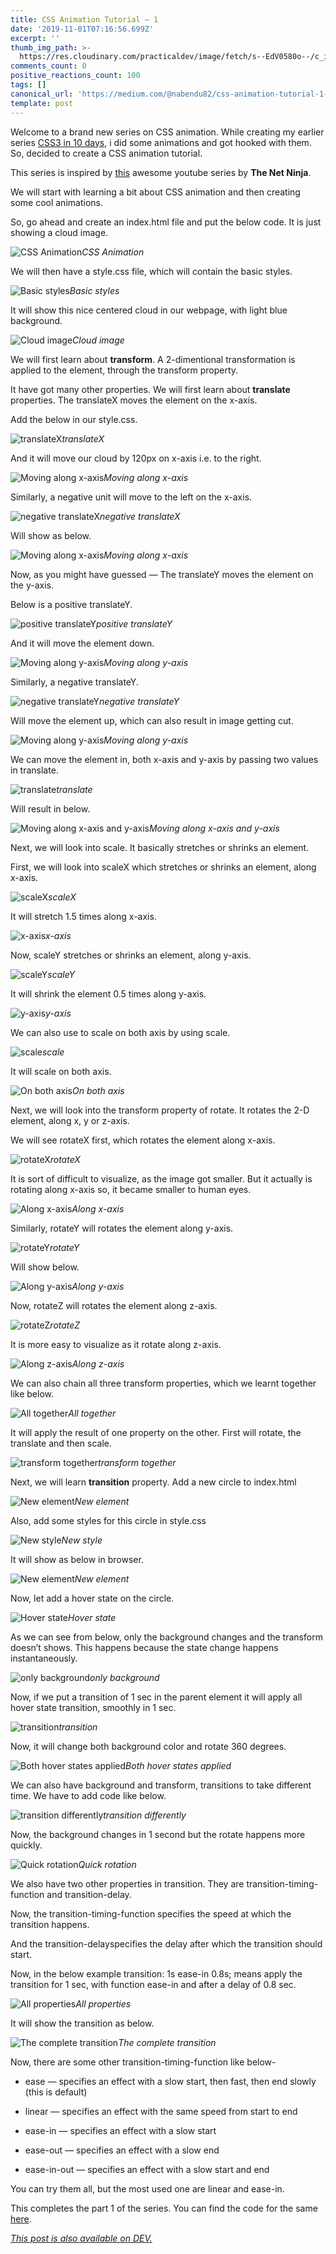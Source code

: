 ```yaml
---
title: CSS Animation Tutorial — 1
date: '2019-11-01T07:16:56.699Z'
excerpt: ''
thumb_img_path: >-
  https://res.cloudinary.com/practicaldev/image/fetch/s--EdV0580o--/c_imagga_scale,f_auto,fl_progressive,h_420,q_auto,w_1000/https://res.cloudinary.com/practicaldev/image/fetch/s--CfZa7Gh9--/c_imagga_scale%2Cf_auto%2Cfl_progressive%2Ch_420%2Cq_auto%2Cw_1000/https://thepracticaldev.s3.amazonaws.com/i/5cdg7368oory5hxg17zj.jpeg
comments_count: 0
positive_reactions_count: 100
tags: []
canonical_url: 'https://medium.com/@nabendu82/css-animation-tutorial-1-642d0b7cc70d'
template: post
---
```

Welcome to a brand new series on CSS animation. While creating my earlier series [CSS3 in 10 days](https://dev.to/nabendu82/css3-in-10-days-day-1-23da), i did some animations and got hooked with them. So, decided to create a CSS animation tutorial.

This series is inspired by [this](https://www.youtube.com/watch?v=jgw82b5Y2MU&list=PL4cUxeGkcC9iGYgmEd2dm3zAKzyCGDtM5) awesome youtube series by **The Net Ninja**.

We will start with learning a bit about CSS animation and then creating some cool animations.

So, go ahead and create an index.html file and put the below code. It is just showing a cloud image.

![CSS Animation](https://cdn-images-1.medium.com/max/2880/1*zKg153cxI332S2YS4FDenw.png)*CSS Animation*

We will then have a style.css file, which will contain the basic styles.

![Basic styles](https://cdn-images-1.medium.com/max/2880/1*cjBz1Qkn8_5_a3UH9TwF-Q.png)*Basic styles*

It will show this nice centered cloud in our webpage, with light blue background.

![Cloud image](https://cdn-images-1.medium.com/max/2880/1*guJNyB6ERn1RiI996Tqhig.png)*Cloud image*

We will first learn about **transform**. A 2-dimentional transformation is applied to the element, through the transform property.

It have got many other properties. We will first learn about **translate** properties. The translateX moves the element on the x-axis.

Add the below in our style.css.

![translateX](https://cdn-images-1.medium.com/max/2792/1*J6oWCYx-N49p4BgmJaRYdQ.png)*translateX*

And it will move our cloud by 120px on x-axis i.e. to the right.

![Moving along x-axis](https://cdn-images-1.medium.com/max/2880/1*RErZC7Sg1xVSX0tg3un6GQ.png)*Moving along x-axis*

Similarly, a negative unit will move to the left on the x-axis.

![negative translateX](https://cdn-images-1.medium.com/max/2782/1*P-oTURvABlzp1cvFE4cn7A.png)*negative translateX*

Will show as below.

![Moving along x-axis](https://cdn-images-1.medium.com/max/2880/1*d16NMaXAtEpYH8L7kbyh-g.png)*Moving along x-axis*

Now, as you might have guessed — The translateY moves the element on the y-axis.

Below is a positive translateY.

![positive translateY](https://cdn-images-1.medium.com/max/2784/1*r4cVPvjqStUP_bDN67OuAA.png)*positive translateY*

And it will move the element down.

![Moving along y-axis](https://cdn-images-1.medium.com/max/2880/1*l5dQrnPvwxemYvUfT6Fw0w.png)*Moving along y-axis*

Similarly, a negative translateY.

![negative translateY](https://cdn-images-1.medium.com/max/2782/1*zFEPYQVhMyxnyNT9P9BtMw.png)*negative translateY*

Will move the element up, which can also result in image getting cut.

![Moving along y-axis](https://cdn-images-1.medium.com/max/2880/1*fFnvW8bV05SnIH_g7qbLNw.png)*Moving along y-axis*

We can move the element in, both x-axis and y-axis by passing two values in translate.

![translate](https://cdn-images-1.medium.com/max/2786/1*9MSMzynMyx7_-qk3JcBD3Q.png)*translate*

Will result in below.

![Moving along x-axis and y-axis](https://cdn-images-1.medium.com/max/2880/1*xNVp7uoH64vUOXaUxbAtHA.png)*Moving along x-axis and y-axis*

Next, we will look into scale. It basically stretches or shrinks an element.

First, we will look into scaleX which stretches or shrinks an element, along x-axis.

![scaleX](https://cdn-images-1.medium.com/max/2784/1*QHXZ35TXJQ8Z3uOCySmX0Q.png)*scaleX*

It will stretch 1.5 times along x-axis.

![x-axis](https://cdn-images-1.medium.com/max/2880/1*c6eLosFylYDGzSL5aS3xzQ.png)*x-axis*

Now, scaleY stretches or shrinks an element, along y-axis.

![scaleY](https://cdn-images-1.medium.com/max/2784/1*YieygWggJDjNnpoOkm-UWA.png)*scaleY*

It will shrink the element 0.5 times along y-axis.

![y-axis](https://cdn-images-1.medium.com/max/2880/1*OWYFvSYvpEEANMxiKyBLnA.png)*y-axis*

We can also use to scale on both axis by using scale.

![scale](https://cdn-images-1.medium.com/max/2784/1*iNMSyCjZem7i384V0i7a5A.png)*scale*

It will scale on both axis.

![On both axis](https://cdn-images-1.medium.com/max/2880/1*Gv2z9I22lbJ-Bz6_jVGaNQ.png)*On both axis*

Next, we will look into the transform property of rotate. It rotates the 2-D element, along x, y or z-axis.

We will see rotateX first, which rotates the element along x-axis.

![rotateX](https://cdn-images-1.medium.com/max/2794/1*ZnokA-grvu44DZXUQHVSzw.png)*rotateX*

It is sort of difficult to visualize, as the image got smaller. But it actually is rotating along x-axis so, it became smaller to human eyes.

![Along x-axis](https://cdn-images-1.medium.com/max/2880/1*y1zseasEK3xpIF4ZJ1utkQ.png)*Along x-axis*

Similarly, rotateY will rotates the element along y-axis.

![rotateY](https://cdn-images-1.medium.com/max/2782/1*C1nWDdM785m76hgcDea5rQ.png)*rotateY*

Will show below.

![Along y-axis](https://cdn-images-1.medium.com/max/2880/1*K4WF55-UHJPXdMspUV6sIA.png)*Along y-axis*

Now, rotateZ will rotates the element along z-axis.

![rotateZ](https://cdn-images-1.medium.com/max/2784/1*MXq5vhSPcdK0t5L8ir8Fkg.png)*rotateZ*

It is more easy to visualize as it rotate along z-axis.

![Along z-axis](https://cdn-images-1.medium.com/max/2880/1*rQNtlNSxwnZ1F98p-h0s9g.png)*Along z-axis*

We can also chain all three transform properties, which we learnt together like below.

![All together](https://cdn-images-1.medium.com/max/2788/1*kDElNHWt7VLKIS5fTUJH7A.png)*All together*

It will apply the result of one property on the other. First will rotate, the translate and then scale.

![transform together](https://cdn-images-1.medium.com/max/2880/1*n3AP1Z8mwyYyT-E6IQr1PQ.png)*transform together*

Next, we will learn **transition** property. Add a new circle to index.html

![New element](https://cdn-images-1.medium.com/max/2880/1*q6p8YV2ScEjmggHIEDe5eg.png)*New element*

Also, add some styles for this circle in style.css

![New style](https://cdn-images-1.medium.com/max/2880/1*7Ss7F5WfMZQrgkqYr7y3wg.png)*New style*

It will show as below in browser.

![New element](https://cdn-images-1.medium.com/max/2880/1*RVlHagLrgKYikn7fQLxFXQ.png)*New element*

Now, let add a hover state on the circle.

![Hover state](https://cdn-images-1.medium.com/max/2796/1*t2ODW55K5WGqQYWp7vr-QQ.png)*Hover state*

As we can see from below, only the background changes and the transform doesn’t shows. This happens because the state change happens instantaneously.

![only background](https://cdn-images-1.medium.com/max/2000/1*80umw5pWLQwznVk-464Jiw.gif)*only background*

Now, if we put a transition of 1 sec in the parent element it will apply all hover state transition, smoothly in 1 sec.

![transition](https://cdn-images-1.medium.com/max/2784/1*HvLvIMTGCQKpuvajOJG6TQ.png)*transition*

Now, it will change both background color and rotate 360 degrees.

![Both hover states applied](https://cdn-images-1.medium.com/max/2000/1*rDDu0jsy1ABqUD48f4YCbw.gif)*Both hover states applied*

We can also have background and transform, transitions to take different time. We have to add code like below.

![transition differently](https://cdn-images-1.medium.com/max/2788/1*1AYkpR3pLVESVOCCH8DVKw.png)*transition differently*

Now, the background changes in 1 second but the rotate happens more quickly.

![Quick rotation](https://cdn-images-1.medium.com/max/2000/1*tpzJ6j2SG7wPWOSvsoBtXQ.gif)*Quick rotation*

We also have two other properties in transition. They are transition-timing-function and transition-delay.

Now, the transition-timing-function specifies the speed at which the transition happens.

And the transition-delayspecifies the delay after which the transition should start.

Now, in the below example transition: 1s ease-in 0.8s; means apply the transition for 1 sec, with function ease-in and after a delay of 0.8 sec.

![All properties](https://cdn-images-1.medium.com/max/2788/1*AXyQcDcnxWVY0CeUNPFsIQ.png)*All properties*

It will show the transition as below.

![The complete transition](https://res.cloudinary.com/dxkxvfo2o/image/upload/v1572592829/38_ivsd3i.gif)*The complete transition*

Now, there are some other transition-timing-function like below-

* ease — specifies an effect with a slow start, then fast, then end slowly (this is default)

* linear — specifies an effect with the same speed from start to end

* ease-in — specifies an effect with a slow start

* ease-out — specifies an effect with a slow end

* ease-in-out — specifies an effect with a slow start and end

You can try them all, but the most used one are linear and ease-in.

This completes the part 1 of the series. You can find the code for the same [here](https://github.com/nabendu82/CSSAnimation).


*[This post is also available on DEV.](https://dev.to/nabendu82/css-animation-tutorial-1-a5n)*


<script>
const parent = document.getElementsByTagName('head')[0];
const script = document.createElement('script');
script.type = 'text/javascript';
script.src = 'https://cdnjs.cloudflare.com/ajax/libs/iframe-resizer/4.1.1/iframeResizer.min.js';
script.charset = 'utf-8';
script.onload = function() {
    window.iFrameResize({}, '.liquidTag');
};
parent.appendChild(script);
</script>    
